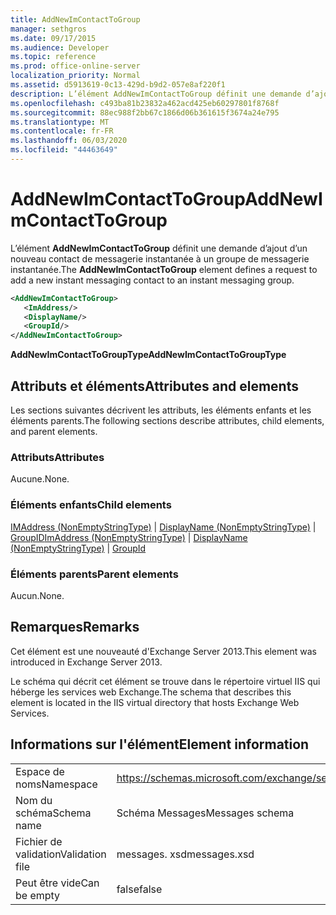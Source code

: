 ```yaml
---
title: AddNewImContactToGroup
manager: sethgros
ms.date: 09/17/2015
ms.audience: Developer
ms.topic: reference
ms.prod: office-online-server
localization_priority: Normal
ms.assetid: d5913619-0c13-429d-b9d2-057e8af220f1
description: L’élément AddNewImContactToGroup définit une demande d’ajout d’un nouveau contact de messagerie instantanée à un groupe de messagerie instantanée.
ms.openlocfilehash: c493ba81b23832a462acd425eb60297801f8768f
ms.sourcegitcommit: 88ec988f2bb67c1866d06b361615f3674a24e795
ms.translationtype: MT
ms.contentlocale: fr-FR
ms.lasthandoff: 06/03/2020
ms.locfileid: "44463649"
---
```

# <a name="addnewimcontacttogroup"></a><span data-ttu-id="d2e49-103">AddNewImContactToGroup</span><span class="sxs-lookup"><span data-stu-id="d2e49-103">AddNewImContactToGroup</span></span>

<span data-ttu-id="d2e49-104">L’élément **AddNewImContactToGroup** définit une demande d’ajout d’un nouveau contact de messagerie instantanée à un groupe de messagerie instantanée.</span><span class="sxs-lookup"><span data-stu-id="d2e49-104">The **AddNewImContactToGroup** element defines a request to add a new instant messaging contact to an instant messaging group.</span></span> 
  
```XML
<AddNewImContactToGroup>
   <ImAddress/>
   <DisplayName/>
   <GroupId/>
</AddNewImContactToGroup>
```

 <span data-ttu-id="d2e49-105">**AddNewImContactToGroupType**</span><span class="sxs-lookup"><span data-stu-id="d2e49-105">**AddNewImContactToGroupType**</span></span>
## <a name="attributes-and-elements"></a><span data-ttu-id="d2e49-106">Attributs et éléments</span><span class="sxs-lookup"><span data-stu-id="d2e49-106">Attributes and elements</span></span>

<span data-ttu-id="d2e49-107">Les sections suivantes décrivent les attributs, les éléments enfants et les éléments parents.</span><span class="sxs-lookup"><span data-stu-id="d2e49-107">The following sections describe attributes, child elements, and parent elements.</span></span>
  
### <a name="attributes"></a><span data-ttu-id="d2e49-108">Attributs</span><span class="sxs-lookup"><span data-stu-id="d2e49-108">Attributes</span></span>

<span data-ttu-id="d2e49-109">Aucune.</span><span class="sxs-lookup"><span data-stu-id="d2e49-109">None.</span></span>
  
### <a name="child-elements"></a><span data-ttu-id="d2e49-110">Éléments enfants</span><span class="sxs-lookup"><span data-stu-id="d2e49-110">Child elements</span></span>

<span data-ttu-id="d2e49-111">[IMAddress (NonEmptyStringType)](imaddress-nonemptystringtype.md)  |  [DisplayName (NonEmptyStringType)](displayname-nonemptystringtype.md)  |  [GroupID](groupid.md)</span><span class="sxs-lookup"><span data-stu-id="d2e49-111">[ImAddress (NonEmptyStringType)](imaddress-nonemptystringtype.md) | [DisplayName (NonEmptyStringType)](displayname-nonemptystringtype.md) | [GroupId](groupid.md)</span></span>
  
### <a name="parent-elements"></a><span data-ttu-id="d2e49-112">Éléments parents</span><span class="sxs-lookup"><span data-stu-id="d2e49-112">Parent elements</span></span>

<span data-ttu-id="d2e49-113">Aucun.</span><span class="sxs-lookup"><span data-stu-id="d2e49-113">None.</span></span>
  
## <a name="remarks"></a><span data-ttu-id="d2e49-114">Remarques</span><span class="sxs-lookup"><span data-stu-id="d2e49-114">Remarks</span></span>

<span data-ttu-id="d2e49-115">Cet élément est une nouveauté d'Exchange Server 2013.</span><span class="sxs-lookup"><span data-stu-id="d2e49-115">This element was introduced in Exchange Server 2013.</span></span>
  
<span data-ttu-id="d2e49-116">Le schéma qui décrit cet élément se trouve dans le répertoire virtuel IIS qui héberge les services web Exchange.</span><span class="sxs-lookup"><span data-stu-id="d2e49-116">The schema that describes this element is located in the IIS virtual directory that hosts Exchange Web Services.</span></span>
  
## <a name="element-information"></a><span data-ttu-id="d2e49-117">Informations sur l'élément</span><span class="sxs-lookup"><span data-stu-id="d2e49-117">Element information</span></span>

|||
|:-----|:-----|
|<span data-ttu-id="d2e49-118">Espace de noms</span><span class="sxs-lookup"><span data-stu-id="d2e49-118">Namespace</span></span>  <br/> |https://schemas.microsoft.com/exchange/services/2006/messages  <br/> |
|<span data-ttu-id="d2e49-119">Nom du schéma</span><span class="sxs-lookup"><span data-stu-id="d2e49-119">Schema name</span></span>  <br/> |<span data-ttu-id="d2e49-120">Schéma Messages</span><span class="sxs-lookup"><span data-stu-id="d2e49-120">Messages schema</span></span>  <br/> |
|<span data-ttu-id="d2e49-121">Fichier de validation</span><span class="sxs-lookup"><span data-stu-id="d2e49-121">Validation file</span></span>  <br/> |<span data-ttu-id="d2e49-122">messages. xsd</span><span class="sxs-lookup"><span data-stu-id="d2e49-122">messages.xsd</span></span>  <br/> |
|<span data-ttu-id="d2e49-123">Peut être vide</span><span class="sxs-lookup"><span data-stu-id="d2e49-123">Can be empty</span></span>  <br/> |<span data-ttu-id="d2e49-124">false</span><span class="sxs-lookup"><span data-stu-id="d2e49-124">false</span></span>  <br/> |
   


